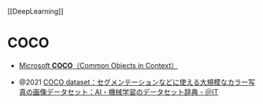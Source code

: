 [[DeepLearning]]

# COCO
- [Microsoft **COCO**（Common Objects in Context）](https://cocodataset.org/)

- @2021 [COCO dataset：セグメンテーションなどに使える大規模なカラー写真の画像データセット：AI・機械学習のデータセット辞典 - ＠IT](https://atmarkit.itmedia.co.jp/ait/articles/2109/08/news026.html)
